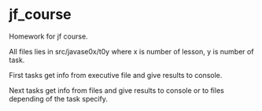 # jf_course

Homework for jf course.

All files lies in src/javase0x/t0y where x is number of lesson, y is number of task.

First tasks get info from executive file and give results to console.

Next tasks get info from files and give results to console or to files depending of the task specify.
